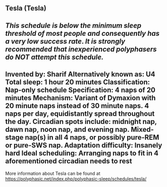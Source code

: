 Tesla (Tesla)
-----------------------------------------------
*This schedule is* ***below the minimum sleep threshold of most people*** *and consequently has a* ***very low success rate***. *It is* ***strongly recommended*** *that inexperienced polyphasers do* ***NOT*** *attempt this schedule.*
-----------------------------------------------
**Invented by**: Sharif
**Alternatively known as**: U4
**Total sleep**: 1 hour 20 minutes
**Classification**: Nap-only schedule
**Specification**: 4 naps of 20 minutes
**Mechanism**: Variant of Dymaxion with 20 minute naps instead of 30 minute naps. 4 naps per day, equidistantly spread throughout the day. Circadian spots include: midnight nap, dawn nap, noon nap, and evening nap. Mixed-stage nap(s) in all 4 naps, or possibly pure-REM or pure-SWS nap.
**Adaptation difficulty**: Insanely hard
**Ideal scheduling**: Arranging naps to fit in 4 aforementioned circadian needs to rest
-----------------------------------------------
More information about Tesla can be found at <https://polyphasic.net/index.php/polyphasic-sleep/schedules/tesla/>
